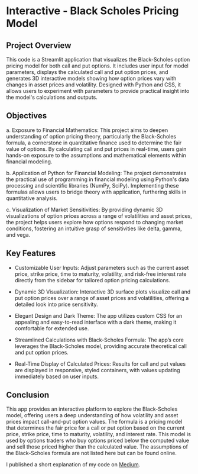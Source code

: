 # Interactive - Black Scholes Pricing Model

## Project Overview 

This code is a Streamlit application that visualizes the Black-Scholes option pricing model for both call and put options. It includes user input for model parameters, displays the calculated call and put option prices, and generates 3D interactive models showing how option prices vary with changes in asset prices and volatility. Designed with Python and CSS, it allows users to experiment with parameters to provide practical insight into the model's calculations and outputs. 

## Objectives

a. Exposure to Financial Mathematics: This project aims to deepen understanding of option pricing theory, particularly the Black-Scholes formula, a cornerstone in quantitative finance used to determine the fair value of options. By calculating call and put prices in real-time, users gain hands-on exposure to the assumptions and mathematical elements within financial modeling.

b. Application of Python for Financial Modeling: The project demonstrates the practical use of programming in financial modeling using Python's data processing and scientific libraries (NumPy, SciPy). Implementing these formulas allows users to bridge theory with application, furthering skills in quantitative analysis.

c. Visualization of Market Sensitivities: By providing dynamic 3D visualizations of option prices across a range of volatilities and asset prices, the project helps users explore how options respond to changing market conditions, fostering an intuitive grasp of sensitivities like delta, gamma, and vega.




## Key Features
- Customizable User Inputs: Adjust parameters such as the current asset price, strike price, time to maturity, volatility, and risk-free interest rate directly from the sidebar for tailored option pricing calculations.

- Dynamic 3D Visualization: Interactive 3D surface plots visualize call and put option prices over a range of asset prices and volatilities, offering a detailed look into price sensitivity.

- Elegant Design and Dark Theme: The app utilizes custom CSS for an appealing and easy-to-read interface with a dark theme, making it comfortable for extended use.

- Streamlined Calculations with Black-Scholes Formula: The app’s core leverages the Black-Scholes model, providing accurate theoretical call and put option prices.

- Real-Time Display of Calculated Prices: Results for call and put values are displayed in responsive, styled containers, with values updating immediately based on user inputs.



## Conclusion

This app provides an interactive platform to explore the Black-Scholes model, offering users a deep understanding of how volatility and asset prices impact call-and-put option values. The formula is a pricing model that determines the fair price for a call or put option based on the current price, strike price, time to maturity, volatility, and interest rate. This model is used by options traders who buy options priced below the computed value and sell those priced higher than the calculated value. The assumptions of the Black-Scholes formula are not listed here but can be found online.

I published a short explanation of my code on [Medium](https://medium.com/@napoles.jair/code-sections-explained-project-1-66dfcc975dee).
